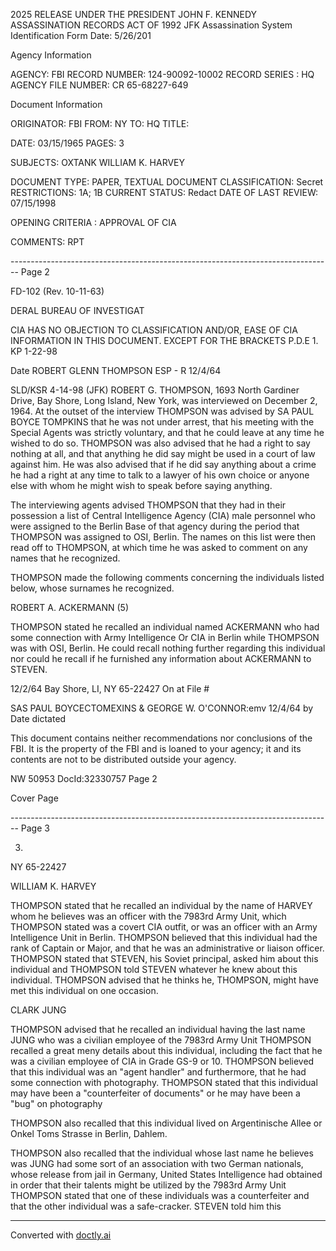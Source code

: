 2025 RELEASE UNDER THE PRESIDENT JOHN F. KENNEDY ASSASSINATION RECORDS ACT OF 1992
JFK Assassination System
Identification Form
Date: 5/26/201

Agency Information

AGENCY: FBI
RECORD NUMBER: 124-90092-10002
RECORD SERIES : HQ
AGENCY FILE NUMBER: CR 65-68227-649

Document Information

ORIGINATOR: FBI
FROM: NY
TO: HQ
TITLE:

DATE: 03/15/1965
PAGES: 3

SUBJECTS: OXTANK
WILLIAM K. HARVEY

DOCUMENT TYPE: PAPER, TEXTUAL DOCUMENT
CLASSIFICATION: Secret
RESTRICTIONS: 1A; 1B
CURRENT STATUS: Redact
DATE OF LAST REVIEW: 07/15/1998

OPENING CRITERIA : APPROVAL OF CIA

COMMENTS: RPT


-------------------------------------------------------------------------------- Page 2

FD-102 (Rev. 10-11-63)

DERAL BUREAU OF INVESTIGAT

CIA HAS NO OBJECTION TO
CLASSIFICATION AND/OR,
EASE OF CIA INFORMATION
IN THIS DOCUMENT. EXCEPT FOR THE BRACKETS
P.D.E 1. KP 1-22-98

Date
ROBERT GLENN THOMPSON
ESP - R
12/4/64

SLD/KSR
4-14-98 (JFK) ROBERT G. THOMPSON, 1693 North Gardiner Drive,
Bay Shore, Long Island, New York, was interviewed on
December 2, 1964. At the outset of the interview
THOMPSON was advised by SA PAUL BOYCE TOMPKINS that
he was not under arrest, that his meeting with the
Special Agents was strictly voluntary, and that he
could leave at any time he wished to do so. THOMPSON
was also advised that he had a right to say nothing
at all, and that anything he did say might be used in
a court of law against him. He was also advised that if
he did say anything about a crime he had a right at
any time to talk to a lawyer of his own choice or anyone
else with whom he might wish to speak before saying
anything.

The interviewing agents advised THOMPSON that
they had in their possession a list of Central Intelligence
Agency (CIA) male personnel who were assigned to the Berlin
Base of that agency during the period that THOMPSON was
assigned to OSI, Berlin. The names on this list were then
read off to THOMPSON, at which time he was asked to comment
on any names that he recognized.

THOMPSON made the following comments concerning
the individuals listed below, whose surnames he recognized.

ROBERT A. ACKERMANN (5)

THOMPSON stated he recalled an individual named
ACKERMANN who had some connection with Army Intelligence
Or CIA in Berlin while THOMPSON was with OSI, Berlin. He
could recall nothing further regarding this individual nor
could he recall if he furnished any information about
ACKERMANN to STEVEN.

12/2/64 Bay Shore, LI, NY 65-22427
On at File #

SAS PAUL BOYCECTOMEXINS &
GEORGE W. O'CONNOR:emv 12/4/64
by Date dictated

This document contains neither recommendations nor conclusions of the FBI. It is the property of the FBI and is loaned to
your agency; it and its contents are not to be distributed outside your agency.

NW 50953 DocId:32330757 Page 2

Cover Page


-------------------------------------------------------------------------------- Page 3

3. 
NY 65-22427

WILLIAM K. HARVEY

THOMPSON stated that he recalled an individual by the name of HARVEY whom he believes was an officer with the 7983rd Army Unit, which THOMPSON stated was a covert CIA outfit, or was an officer with an Army Intelligence Unit in Berlin. THOMPSON believed that this individual had the rank of Captain or Major, and that he was an administrative or liaison officer. THOMPSON stated that STEVEN, his Soviet principal, asked him about this individual and THOMPSON told STEVEN whatever he knew about this individual. THOMPSON advised that he thinks he, THOMPSON, might have met this individual on one occasion.

CLARK JUNG

THOMPSON advised that he recalled an individual having the last name JUNG who was a civilian employee of the 7983rd Army Unit THOMPSON recalled a great meny details about this individual, including the fact that he was a civilian employee of CIA in Grade GS-9 or 10. THOMPSON believed that this individual was an "agent handler" and furthermore, that he had some connection with photography. THOMPSON stated that this individual may have been a "counterfeiter of documents" or he may have been a "bug" on photography

THOMPSON also recalled that this individual lived on Argentinische Allee or Onkel Toms Strasse in Berlin, Dahlem.

THOMPSON also recalled that the individual whose last name he believes was JUNG had some sort of an association with two German nationals, whose release from jail in Germany, United States Intelligence had obtained in order that their talents might be utilized by the 7983rd Army Unit THOMPSON stated that one of these individuals was a counterfeiter and that the other individual was a safe-cracker. STEVEN told him this


---
Converted with [doctly.ai](https://doctly.ai)